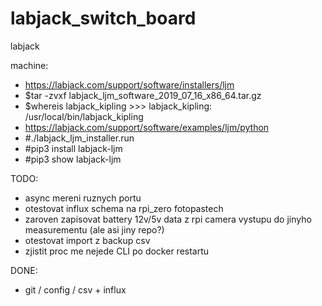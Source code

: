 # labjack_switch_board
labjack

machine:
 - https://labjack.com/support/software/installers/ljm
 - $tar -zvxf labjack_ljm_software_2019_07_16_x86_64.tar.gz
 - $whereis labjack_kipling >>> labjack_kipling: /usr/local/bin/labjack_kipling
 - https://labjack.com/support/software/examples/ljm/python
 - #./labjack_ljm_installer.run
 - #pip3 install labjack-ljm
 - #pip3 show labjack-ljm

TODO:
 - async mereni ruznych portu
 - otestovat influx schema na rpi_zero fotopastech
 - zaroven zapisovat battery 12v/5v data z rpi camera vystupu do jinyho measurementu (ale asi jiny repo?)
 - otestovat import z backup csv
 - zjistit proc me nejede CLI po docker restartu

DONE:
 - git / config / csv + influx 
 
